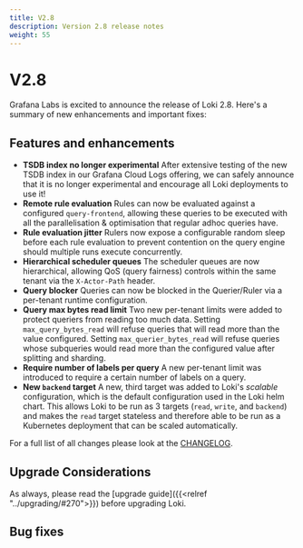 ```yaml
---
title: V2.8
description: Version 2.8 release notes
weight: 55
---
```


# V2.8
Grafana Labs is excited to announce the release of Loki 2.8. Here's a summary of new enhancements and important fixes:

## Features and enhancements

- **TSDB index no longer experimental** After extensive testing of the new TSDB index in our Grafana Cloud Logs offering, we can safely announce that it is no longer experimental and encourage all Loki deployments to use it!
- **Remote rule evaluation** Rules can now be evaluated against a configured `query-frontend`, allowing these queries to be executed with all the parallelisation & optimisation that regular adhoc queries have.
- **Rule evaluation jitter** Rulers now expose a configurable random sleep before each rule evaluation to prevent contention on the query engine should multiple runs execute concurrently.
- **Hierarchical scheduler queues** The scheduler queues are now hierarchical, allowing QoS (query fairness) controls within the same tenant via the `X-Actor-Path` header.
- **Query blocker** Queries can now be blocked in the Querier/Ruler via a per-tenant runtime configuration.
- **Query max bytes read limit** Two new per-tenant limits were added to protect queriers from reading too much data. Setting `max_query_bytes_read` will refuse queries that will read more than the value configured. Setting `max_querier_bytes_read` will refuse queries whose subqueries would read more than the configured value after splitting and sharding.
- **Require number of labels per query** A new per-tenant limit was introduced to require a certain number of labels on a query.
- **New `backend` target** A new, third target was added to Loki's _scalable_ configuration, which is the default configuration used in the Loki helm chart. This allows Loki to be run as 3 targets (`read`, `write`, and `backend`) and makes the `read` target stateless and therefore able to be run as a Kubernetes deployment that can be scaled automatically.


For a full list of all changes please look at the [CHANGELOG](https://github.com/grafana/loki/blob/main/CHANGELOG.md).

## Upgrade Considerations

As always, please read the [upgrade guide]({{<relref "../upgrading/#270">}}) before upgrading Loki.

## Bug fixes
